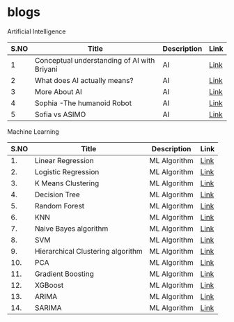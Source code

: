 # blogs
 Artificial Intelligence
 
|S.NO      |Title          | Description| Link |
| -------------| ------------- | -----------------   | ------------    |
|1| Conceptual understanding of AI with Briyani| AI| [Link](https://medium.com/@techwithkrithi/conceptual-understanding-of-ai-with-briyani-71588f5f92cc)   |
|2| What does AI actually means?        | AI  | [Link](https://medium.com/@kiruthikas2020ai/what-does-ai-actually-means-eae1f88bef1b)|
|3|More About AI        | AI  | [Link](https://medium.com/@kiruthikas2020ai/more-about-ai-7005bd503926)|
|4|Sophia -The humanoid Robot| AI  | [Link](https://medium.com/@kiruthikas2020ai/sophia-the-humanoid-robot-ea30c9554adb)|
|5|Sofia vs ASIMO| AI  | [Link](https://medium.com/@kiruthikas2020ai/sofia-vs-asimo-f792f38329c9)|



Machine Learning
 
|S.NO      |Title          | Description| Link |
| -------------| ------------- | -----------------   | ------------    |
|1.| Linear Regression| ML Algorithm |  [Link](https://www.linkedin.com/posts/kiruthika-s-4b1386204_ml-funwayoflearning-techwithkrithi-activity-7049803539899969536-yyhu?utm_source=share&utm_medium=member_desktop)|
|2.| Logistic Regression| ML Algorithm|  [Link](https://www.linkedin.com/posts/kiruthika-s-4b1386204_techwithkrithi-logisticregression-ml-activity-7052608541873885184-jG1-?utm_source=share&utm_medium=member_desktop)|
|3.| K Means Clustering| ML Algorithm|  [Link](https://www.linkedin.com/pulse/k-means-clustering-kiruthika-s%3FtrackingId=u1SBSXMSS5aPAU10C8S7hQ%253D%253D/?trackingId=u1SBSXMSS5aPAU10C8S7hQ%3D%3D)|
|4.| Decision Tree| ML Algorithm|  [Link](https://www.linkedin.com/pulse/decision-tree-algorithm-kiruthika-s/)|
|5.| Random Forest| ML Algorithm|  [Link](https://www.linkedin.com/pulse/random-forest-kiruthika-s/)|
|6.|KNN | ML Algorithm |  [Link](https://www.linkedin.com/pulse/knn-algorithm-kiruthika-s/?trackingId=tTEhI4999ITRj1aakfXvEg%3D%3D)|
|7.| Naive Bayes algorithm | ML Algorithm |[Link](https://www.linkedin.com/pulse/naive-bayes-kiruthika-s/?trackingId=xEv8Vd9cf3%2BZpXAIWZPJ0Q%3D%3D)|
|8.|SVM |  ML Algorithm|  [Link](https://www.linkedin.com/pulse/svm-kiruthika-s/?trackingId=MTd6HmQOPsU9jgyxv4OHqg%3D%3D)|
|9.|Hierarchical Clustering algorithm | ML Algorithm |  [Link](https://www.linkedin.com/pulse/hierarchial-clustering-kiruthika-s/?trackingId=ZUHdnNQHja6Fn3SvETTjDQ%3D%3D)|
|10.|PCA| ML Algorithm |  [Link](https://www.linkedin.com/pulse/pca-kiruthika-s/?trackingId=YT%2FlUt6V79dtxGAsS3WeJw%3D%3D)|
|11.|Gradient Boosting| ML Algorithm | [Link](https://www.linkedin.com/pulse/gradient-boosting-kiruthika-s)|
|12.|XGBoost| ML Algorithm | [Link](https://www.linkedin.com/pulse/xgboost-kiruthika-s)|
|13.|ARIMA| ML Algorithm | [Link](https://www.linkedin.com/pulse/arima-kiruthika-s)|
|14.|SARIMA| ML Algorithm | [Link](https://www.linkedin.com/pulse/sarima-kiruthika-s)|




